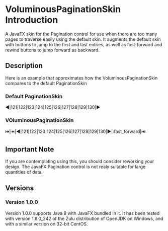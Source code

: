 # VoluminousPaginationSkin Introduction
A JavaFX skin for the Pagination control for use when there are too many pages to traverse easily using the
default skin. It augments the default skin with buttons to jump to the first and last entries, as well as
fast-forward and rewind buttons to jump forward as backward.

## Description
Here is an example that approximates how the VoluminousPaginationSkin compares to the default PaginationSkin
### Default PaginationSkin
:arrow_backward:|121|122|123|124|125|126|127|128|129|130|:arrow_forward:
### VOluminousPaginationSkin
:previous_track_button:|:rewind:|:arrow_backward:|121|122|123|124|125|126|127|128|129|130|:arrow_forward:|:fast_forward|:next_track_button:

## Important Note
If you are contemplating using this, you should consider reworking your design. The JavaFX Pagination control 
is not realy suitable for large quantities of data.

## Versions
### Version 1.0.0
Version 1.0.0 supports Java 8 with JavaFX bundled in it. It has been tested with version 1.8.0\_242 of the Zulu distribution of
OpenJDK on Windows, and with a similar version on 32-bit CentOS.
